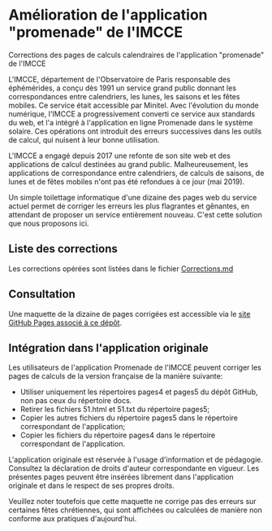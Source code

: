 # Amélioration de l'application "promenade" de l'IMCCE
Corrections des pages de calculs calendraires de l'application "promenade" de l'IMCCE
 
L'IMCCE, département de l'Observatoire de Paris responsable des éphémérides, a conçu dès 1991 
un service grand public donnant les correspondances entre calendriers, les lunes, les saisons et les fêtes mobiles. 
Ce service était accessible par Minitel. 
Avec l'évolution du monde numérique, l'IMCCE a progressivement converti ce service aux standards du web, et l'a intégré à l'application en ligne Promenade dans le système solaire. 
Ces opérations ont introduit des erreurs successives dans les outils de calcul, qui nuisent à leur bonne utilisation.

L'IMCCE a engagé depuis 2017 une refonte de son site web et des applications de calcul destinées au grand public. 
Malheureusement, les applications de correspondance entre calendriers, de calculs de saisons, de lunes et de fêtes mobiles n'ont pas été refondues à ce jour (mai 2019).

Un simple toilettage informatique d'une dizaine des pages web du service actuel permet de corriger les erreurs les plus flagrantes et gênantes, 
en attendant de proposer un service entièrement nouveau. C'est cette solution que nous proposons ici.

## Liste des corrections

Les corrections opérées sont listées dans le fichier [Corrections.md](./Corrections.md)

## Consultation

Une maquette de la dizaine de pages corrigées est accessible via le [site GitHub Pages associé à ce dépôt](https://louis-aime.github.io/promenade_imcce_calendriers/).

## Intégration dans l'application originale

Les utilisateurs de l'application Promenade de l'IMCCE peuvent corriger les pages de calculs de la version française de la manière suivante: 
 * Utiliser uniquement les répertoires pages4 et pages5 du dépôt GitHub, non pas ceux du répertoire docs.
 * Retirer les fichiers 51.html et 51.txt du répertoire pages5;
 * Copier les autres fichiers du répertoire pages5 dans le répertoire correspondant de l'application;
 * Copier les fichiers du répertoire pages4 dans le répertoire correspondant de l'application.
 
L'application originale est réservée à l'usage d'information et de pédagogie. Consultez la déclaration de droits d'auteur correspondante en vigueur.
Les présentes pages peuvent être insérées librement dans l'application originale et dans le respect de ses propres droits.
 
Veuillez noter toutefois que cette maquette ne corrige pas des erreurs sur certaines fêtes chrétiennes, 
qui sont affichées ou calculées de manière non conforme aux pratiques d'aujourd'hui.
